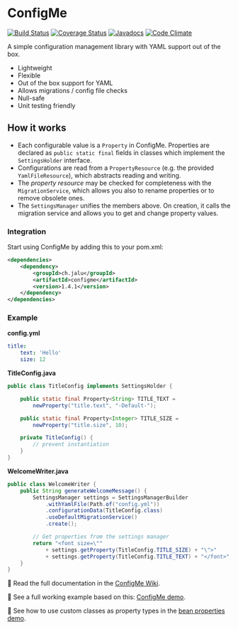 # ConfigMe
[![Build Status](https://github.com/AuthMe/ConfigMe/actions/workflows/maven_jdk8.yml/badge.svg)](https://github.com/AuthMe/ConfigMe/actions?query=branch%3Amaster)
[![Coverage Status](https://coveralls.io/repos/github/AuthMe/ConfigMe/badge.svg?branch=master)](https://coveralls.io/github/AuthMe/ConfigMe?branch=master)
[![Javadocs](https://www.javadoc.io/badge/ch.jalu/configme.svg)](https://www.javadoc.io/doc/ch.jalu/configme)
[![Code Climate](https://codeclimate.com/github/AuthMe/ConfigMe/badges/gpa.svg)](https://codeclimate.com/github/AuthMe/ConfigMe)

A simple configuration management library with YAML support out of the box.

- Lightweight
- Flexible
- Out of the box support for YAML
- Allows migrations / config file checks
- Null-safe
- Unit testing friendly

## How it works
- Each configurable value is a `Property` in ConfigMe. Properties are declared as `public static final` fields
  in classes which implement the `SettingsHolder` interface.
- Configurations are read from a `PropertyResource` (e.g. the provided `YamlFileResource`), which abstracts reading
  and writing.
- The _property resource_ may be checked for completeness with the `MigrationService`, which allows you also to rename
  properties or to remove obsolete ones.
- The `SettingsManager` unifies the members above. On creation, it calls the migration service and allows you to get
  and change property values.

### Integration
Start using ConfigMe by adding this to your pom.xml:
```xml
<dependencies>
    <dependency>
        <groupId>ch.jalu</groupId>
        <artifactId>configme</artifactId>
        <version>1.4.1</version>
    </dependency>
</dependencies>
```
  
### Example
**config.yml**
```yml
title:
    text: 'Hello'
    size: 12
```

**TitleConfig.java**
```java
public class TitleConfig implements SettingsHolder {

    public static final Property<String> TITLE_TEXT =
        newProperty("title.text", "-Default-");

    public static final Property<Integer> TITLE_SIZE =
        newProperty("title.size", 10);

    private TitleConfig() {
        // prevent instantiation
    }
}
```

**WelcomeWriter.java**
```java
public class WelcomeWriter {
    public String generateWelcomeMessage() {
        SettingsManager settings = SettingsManagerBuilder
            .withYamlFile(Path.of("config.yml"))
            .configurationData(TitleConfig.class)
            .useDefaultMigrationService()
            .create();

        // Get properties from the settings manager
        return "<font size=\""
            + settings.getProperty(TitleConfig.TITLE_SIZE) + "\">"
            + settings.getProperty(TitleConfig.TITLE_TEXT) + "</font>";
    }
}
```
:pencil: Read the full documentation in the [ConfigMe Wiki](https://github.com/AuthMe/ConfigMe/wiki).

:pencil: See a full working example based on this:
[ConfigMe demo](https://github.com/AuthMe/ConfigMe/tree/master/src/test/java/ch/jalu/configme/demo).

:pencil: See how to use custom classes as property types in the
[bean properties demo](https://github.com/AuthMe/ConfigMe/tree/master/src/test/java/ch/jalu/configme/demo/beans).
